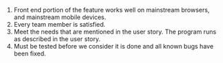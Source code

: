 1. Front end portion of the feature works well on mainstream browsers, and mainstream mobile devices.
2. Every team member is satisfied.
3. Meet the needs that are mentioned in the user story.
The program runs as described in the user story.
4. Must be tested before we consider it is done and all known bugs have been fixed. 

